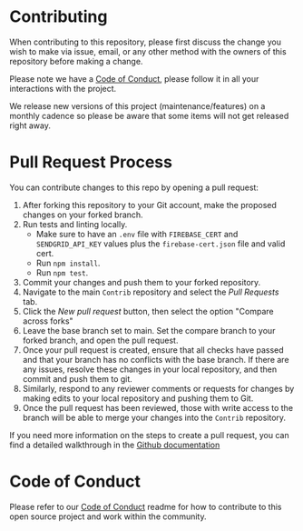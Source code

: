 # Contributing
When contributing to this repository, please first discuss the change you wish to make via issue, email, or any other method with the owners of this repository before making a change.

Please note we have a [Code of Conduct](CODE_OF_CONDUCT.md), please follow it in all your interactions with the project.

We release new versions of this project (maintenance/features) on a monthly cadence so please be aware that some items will not get released right away.

# Pull Request Process
You can contribute changes to this repo by opening a pull request:

1) After forking this repository to your Git account, make the proposed changes on your forked branch.
2) Run tests and linting locally.
	- Make sure to have an `.env` file with `FIREBASE_CERT` and `SENDGRID_API_KEY` values plus the `firebase-cert.json` file and valid cert. 
	- Run `npm install`.
	- Run `npm test`.
3) Commit your changes and push them to your forked repository.
4) Navigate to the main `Contrib` repository and select the *Pull Requests* tab.
5) Click the *New pull request* button, then select the option "Compare across forks"
6) Leave the base branch set to main. Set the compare branch to your forked branch, and open the pull request.
7) Once your pull request is created, ensure that all checks have passed and that your branch has no conflicts with the base branch. If there are any issues, resolve these changes in your local repository, and then commit and push them to git.
8) Similarly, respond to any reviewer comments or requests for changes by making edits to your local repository and pushing them to Git.
9) Once the pull request has been reviewed, those with write access to the branch will be able to merge your changes into the `Contrib` repository.

If you need more information on the steps to create a pull request, you can find a detailed walkthrough in the [Github documentation](https://docs.github.com/en/pull-requests/collaborating-with-pull-requests/proposing-changes-to-your-work-with-pull-requests/creating-a-pull-request-from-a-fork)


# Code of Conduct
Please refer to our [Code of Conduct](CODE_OF_CONDUCT.md) readme for how to contribute to this open source project and work within the community. 
